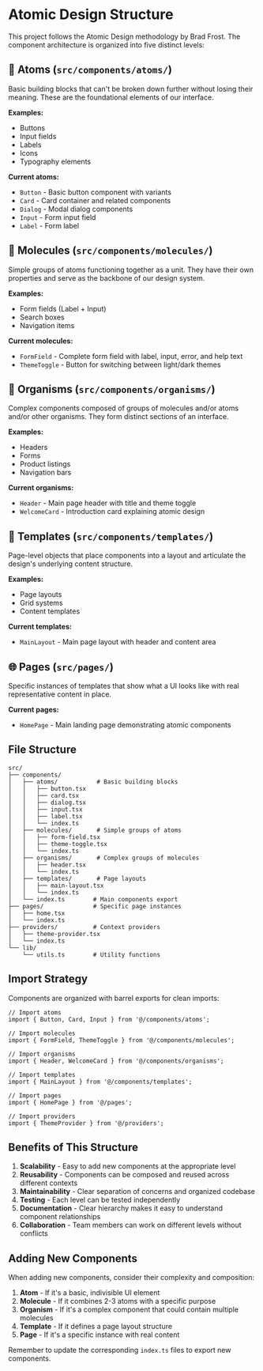 # Atomic Design Structure

This project follows the Atomic Design methodology by Brad Frost. The component architecture is organized into five distinct levels:

## 🔬 Atoms (`src/components/atoms/`)

Basic building blocks that can't be broken down further without losing their meaning. These are the foundational elements of our interface.

**Examples:**

- Buttons
- Input fields
- Labels
- Icons
- Typography elements

**Current atoms:**

- `Button` - Basic button component with variants
- `Card` - Card container and related components
- `Dialog` - Modal dialog components
- `Input` - Form input field
- `Label` - Form label

## 🧬 Molecules (`src/components/molecules/`)

Simple groups of atoms functioning together as a unit. They have their own properties and serve as the backbone of our design system.

**Examples:**

- Form fields (Label + Input)
- Search boxes
- Navigation items

**Current molecules:**

- `FormField` - Complete form field with label, input, error, and help text
- `ThemeToggle` - Button for switching between light/dark themes

## 🦠 Organisms (`src/components/organisms/`)

Complex components composed of groups of molecules and/or atoms and/or other organisms. They form distinct sections of an interface.

**Examples:**

- Headers
- Forms
- Product listings
- Navigation bars

**Current organisms:**

- `Header` - Main page header with title and theme toggle
- `WelcomeCard` - Introduction card explaining atomic design

## 📄 Templates (`src/components/templates/`)

Page-level objects that place components into a layout and articulate the design's underlying content structure.

**Examples:**

- Page layouts
- Grid systems
- Content templates

**Current templates:**

- `MainLayout` - Main page layout with header and content area

## 🌐 Pages (`src/pages/`)

Specific instances of templates that show what a UI looks like with real representative content in place.

**Current pages:**

- `HomePage` - Main landing page demonstrating atomic components

## File Structure

```
src/
├── components/
│   ├── atoms/           # Basic building blocks
│   │   ├── button.tsx
│   │   ├── card.tsx
│   │   ├── dialog.tsx
│   │   ├── input.tsx
│   │   ├── label.tsx
│   │   └── index.ts
│   ├── molecules/       # Simple groups of atoms
│   │   ├── form-field.tsx
│   │   ├── theme-toggle.tsx
│   │   └── index.ts
│   ├── organisms/       # Complex groups of molecules
│   │   ├── header.tsx
│   │   └── index.ts
│   ├── templates/       # Page layouts
│   │   ├── main-layout.tsx
│   │   └── index.ts
│   └── index.ts        # Main components export
├── pages/              # Specific page instances
│   ├── home.tsx
│   └── index.ts
├── providers/          # Context providers
│   ├── theme-provider.tsx
│   └── index.ts
└── lib/
    └── utils.ts        # Utility functions
```

## Import Strategy

Components are organized with barrel exports for clean imports:

```tsx
// Import atoms
import { Button, Card, Input } from '@/components/atoms';

// Import molecules
import { FormField, ThemeToggle } from '@/components/molecules';

// Import organisms
import { Header, WelcomeCard } from '@/components/organisms';

// Import templates
import { MainLayout } from '@/components/templates';

// Import pages
import { HomePage } from '@/pages';

// Import providers
import { ThemeProvider } from '@/providers';
```

## Benefits of This Structure

1. **Scalability** - Easy to add new components at the appropriate level
2. **Reusability** - Components can be composed and reused across different contexts
3. **Maintainability** - Clear separation of concerns and organized codebase
4. **Testing** - Each level can be tested independently
5. **Documentation** - Clear hierarchy makes it easy to understand component relationships
6. **Collaboration** - Team members can work on different levels without conflicts

## Adding New Components

When adding new components, consider their complexity and composition:

1. **Atom** - If it's a basic, indivisible UI element
2. **Molecule** - If it combines 2-3 atoms with a specific purpose
3. **Organism** - If it's a complex component that could contain multiple molecules
4. **Template** - If it defines a page layout structure
5. **Page** - If it's a specific instance with real content

Remember to update the corresponding `index.ts` files to export new components.
